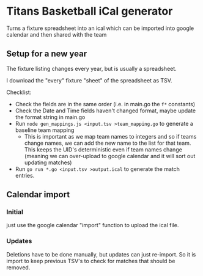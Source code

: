 # Titans Basketball iCal generator

Turns a fixture spreadsheet into an ical which can be imported into google calendar and then shared
with the team

## Setup for a new year

The fixture listing changes every year, but is usually a spreadsheet.

I download the "every" fixture "sheet" of the spreadsheet as TSV.

Checklist:

- Check the fields are in the same order (i.e. in main.go the `f*` constants)
- Check the Date and Time fields haven't changed format, maybe update the format string in main.go
- Run `node gen_mappings.js <input.tsv >team_mapping.go` to generate a baseline team mapping
  - This is important as we map team names to integers and so if teams change names, we can add the new name to the list for that team. This keeps the UID's deterministic even if team names change (meaning we can over-upload to google calendar and it will sort out updating matches)
- Run `go run *.go <input.tsv >output.ical` to generate the match entries.

## Calendar import

### Initial

just use the google calendar "import" function to upload the ical file.

### Updates

Deletions have to be done manually, but updates can just re-import.
So it is import to keep previous TSV's to check for matches that should be removed.
